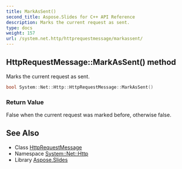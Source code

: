 ```yaml
---
title: MarkAsSent()
second_title: Aspose.Slides for C++ API Reference
description: Marks the current request as sent.
type: docs
weight: 157
url: /system.net.http/httprequestmessage/markassent/
---
```

## HttpRequestMessage::MarkAsSent() method


Marks the current request as sent.

```cpp
bool System::Net::Http::HttpRequestMessage::MarkAsSent()
```


### Return Value

False when the current request was marked before, otherwise false.

## See Also

* Class [HttpRequestMessage](../)
* Namespace [System::Net::Http](../../)
* Library [Aspose.Slides](../../../)